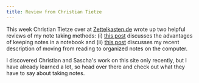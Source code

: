 ```yaml
---
title: Review from Christian Tietze
---
```


This week Christian Tietze over at
[Zettelkasten.de](http://zettelkasten.de) wrote up two helpful
reviews of my note taking methods: (i) [this
post](http://zettelkasten.de/posts/dan-sheffler-notes/) discusses
the advantages of keeping notes in a notebook and (ii) [this
post](http://zettelkasten.de/posts/dan-sheffler-workflow/)
discusses my recent description of moving from reading to organized
notes on the computer.

I discovered Christian and Sascha's work on this site only
recently, but I have already learned a lot, so head over there and
check out what they have to say about taking notes.